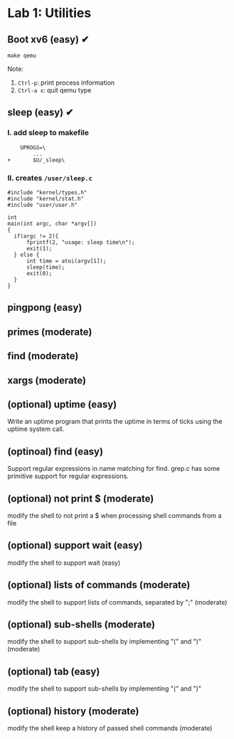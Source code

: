 # Lab 1: Utilities
## Boot xv6 (easy) ✔
``` 
make qemu
```
Note:
1. `Ctrl-p`: print process information
2. `Ctrl-a x`: quit qemu type
## sleep (easy) ✔
### I. add sleep to makefile
```
    UPROGS=\
        ...
+       $U/_sleep\
```
### II. creates `/user/sleep.c`
```
#include "kernel/types.h"
#include "kernel/stat.h"
#include "user/user.h"

int
main(int argc, char *argv[])
{
  if(argc != 2){
      fprintf(2, "usage: sleep time\n");
      exit(1);
  } else {
      int time = atoi(argv[1]);
      sleep(time);
      exit(0);
  }
}
```
## pingpong (easy)
## primes (moderate)
## find (moderate)
## xargs (moderate)
## (optional) uptime (easy)
Write an uptime program that prints the uptime in terms of ticks using the uptime system call.
## (optinoal) find (easy)
Support regular expressions in name matching for find. grep.c has some primitive support for regular expressions.
## (optional) not print $ (moderate)
modify the shell to not print a $ when processing shell commands from a file
## (optional) support wait (easy)
modify the shell to support wait (easy)
## (optional) lists of commands (moderate)
modify the shell to support lists of commands, separated by ";" (moderate)
## (optional) sub-shells (moderate)
modify the shell to support sub-shells by implementing "(" and ")" (moderate)
## (optional) tab (easy)
modify the shell to support sub-shells by implementing "(" and ")"
## (optional) history (moderate)
modify the shell keep a history of passed shell commands (moderate)